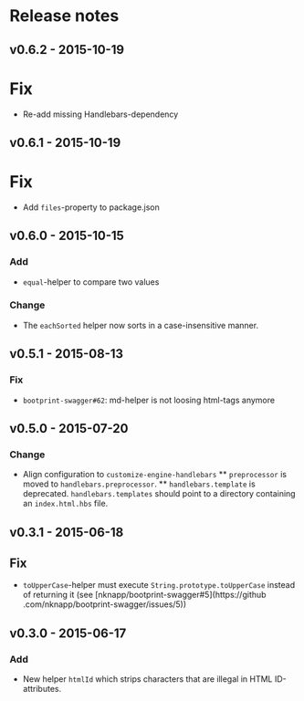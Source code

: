 # Release notes

## v0.6.2 - 2015-10-19

# Fix

* Re-add missing Handlebars-dependency

## v0.6.1 - 2015-10-19

# Fix

* Add `files`-property to package.json

## v0.6.0 - 2015-10-15 

### Add

* `equal`-helper to compare two values

### Change 

* The `eachSorted` helper now sorts in a case-insensitive manner. 

## v0.5.1 - 2015-08-13
### Fix

* `bootprint-swagger#62`: md-helper is not loosing html-tags anymore

## v0.5.0 - 2015-07-20
### Change

* Align configuration to `customize-engine-handlebars`
** `preprocessor` is moved to `handlebars.preprocessor`.
** `handlebars.template` is deprecated. `handlebars.templates` should point to a 
    directory containing an `index.html.hbs` file.
    

## v0.3.1 - 2015-06-18
## Fix

- `toUpperCase`-helper must execute `String.prototype.toUpperCase` instead of returning it (see [nknapp/bootprint-swagger#5](https://github
.com/nknapp/bootprint-swagger/issues/5))

## v0.3.0 - 2015-06-17
### Add

- New helper `htmlId` which strips characters that are illegal in HTML ID-attributes.
